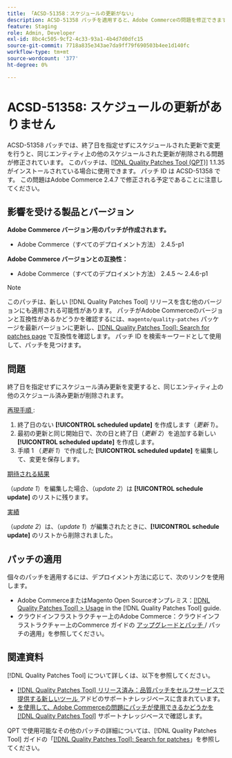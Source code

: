 ```yaml
---
title: 「ACSD-51358：スケジュールの更新がない」
description: ACSD-51358 パッチを適用すると、Adobe Commerceの問題を修正できます。この問題では、終了日を指定せずにスケジュールされた更新を変更すると、同じエンティティで他のスケジュールされた更新が削除されます。
feature: Staging
role: Admin, Developer
exl-id: 8bc4c505-9cf2-4c33-93a1-4b4d7d0dfc15
source-git-commit: 7718a835e343ae7da9ff79f690503b4ee1d140fc
workflow-type: tm+mt
source-wordcount: '377'
ht-degree: 0%

---
```


# ACSD-51358: スケジュールの更新がありません

ACSD-51358 パッチでは、終了日を指定せずにスケジュールされた更新で変更を行うと、同じエンティティ上の他のスケジュールされた更新が削除される問題が修正されています。 このパッチは、[[!DNL Quality Patches Tool (QPT)]](/help/announcements/adobe-commerce-announcements/magento-quality-patches-released-new-tool-to-self-serve-quality-patches.md) 1.1.35 がインストールされている場合に使用できます。 パッチ ID は ACSD-51358 です。 この問題はAdobe Commerce 2.4.7 で修正される予定であることに注意してください。

## 影響を受ける製品とバージョン

**Adobe Commerce バージョン用のパッチが作成されます。**

* Adobe Commerce（すべてのデプロイメント方法） 2.4.5-p1

**Adobe Commerce バージョンとの互換性：**

* Adobe Commerce（すべてのデプロイメント方法） 2.4.5 ～ 2.4.6-p1

>[!NOTE]
>
>このパッチは、新しい [!DNL Quality Patches Tool] リリースを含む他のバージョンにも適用される可能性があります。 パッチがAdobe Commerceのバージョンと互換性があるかどうかを確認するには、`magento/quality-patches` パッケージを最新バージョンに更新し、[[!DNL Quality Patches Tool]: Search for patches page](https://experienceleague.adobe.com/tools/commerce-quality-patches/index.html) で互換性を確認します。 パッチ ID を検索キーワードとして使用して、パッチを見つけます。

## 問題

終了日を指定せずにスケジュール済み更新を変更すると、同じエンティティ上の他のスケジュール済み更新が削除されます。

<u> 再現手順 </u>:

1. 終了日のない **[!UICONTROL scheduled update]** を作成します（*更新 1*）。
1. 最初の更新と同じ開始日で、次の日と終了日（*更新 2*）を追加する新しい **[!UICONTROL scheduled update]** を作成します。
1. 手順 1 （*更新 1*）で作成した **[!UICONTROL scheduled update]** を編集して、変更を保存します。

<u> 期待される結果 </u>

（*update 1*）を編集した場合、（*update 2*）は **[!UICONTROL schedule update]** のリストに残ります。

<u> 実績 </u>

（*update 2*）は、（*update 1*）が編集されたときに、**[!UICONTROL schedule update]** のリストから削除されました。

## パッチの適用

個々のパッチを適用するには、デプロイメント方法に応じて、次のリンクを使用します。

* Adobe CommerceまたはMagento Open Sourceオンプレミス：[[!DNL Quality Patches Tool] > Usage](<https://experienceleague.adobe.com/docs/commerce-operations/tools/quality-patches-tool/usage.html>) in the [!DNL Quality Patches Tool] guide.
* クラウドインフラストラクチャー上のAdobe Commerce：クラウドインフラストラクチャー上のCommerce ガイドの [ アップグレードとパッチ ](https://experienceleague.adobe.com/docs/commerce-cloud-service/user-guide/develop/upgrade/apply-patches.html)/ パッチの適用」を参照してください。

## 関連資料

[!DNL Quality Patches Tool] について詳しくは、以下を参照してください。

* [[!DNL Quality Patches Tool]  リリース済み：品質パッチをセルフサービスで提供する新しいツール ](/help/announcements/adobe-commerce-announcements/magento-quality-patches-released-new-tool-to-self-serve-quality-patches.md) アドビのサポートナレッジベースに含まれています。
* [ を使用して、Adobe Commerceの問題にパッチが使用できるかどうかを  [!DNL Quality Patches Tool]](/help/support-tools/patches-available-in-qpt-tool/check-patch-for-magento-issue-with-magento-quality-patches.md) サポートナレッジベースで確認します。

QPT で使用可能なその他のパッチの詳細については、[!DNL Quality Patches Tool] ガイドの「[[!DNL Quality Patches Tool]: Search for patches](<https://experienceleague.adobe.com/tools/commerce-quality-patches/index.html>)」を参照してください。
